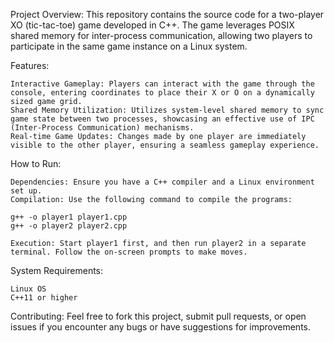 Project Overview:
This repository contains the source code for a two-player XO (tic-tac-toe) game developed in C++. The game leverages POSIX shared memory for inter-process communication, allowing two players to participate in the same game instance on a Linux system.

Features:

    Interactive Gameplay: Players can interact with the game through the console, entering coordinates to place their X or O on a dynamically sized game grid.
    Shared Memory Utilization: Utilizes system-level shared memory to sync game state between two processes, showcasing an effective use of IPC (Inter-Process Communication) mechanisms.
    Real-time Game Updates: Changes made by one player are immediately visible to the other player, ensuring a seamless gameplay experience.

How to Run:

    Dependencies: Ensure you have a C++ compiler and a Linux environment set up.
    Compilation: Use the following command to compile the programs:

    g++ -o player1 player1.cpp
    g++ -o player2 player2.cpp

    Execution: Start player1 first, and then run player2 in a separate terminal. Follow the on-screen prompts to make moves.

System Requirements:

    Linux OS
    C++11 or higher

Contributing:
Feel free to fork this project, submit pull requests, or open issues if you encounter any bugs or have suggestions for improvements.
